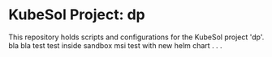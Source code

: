 # KubeSol Project: dp

This repository holds scripts and configurations for the KubeSol project 'dp'.
bla
bla
test
test inside sandbox msi
test with new helm chart
.
.
.
